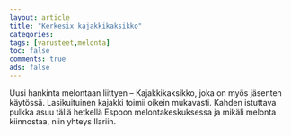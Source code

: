 ```yaml
--- 
layout: article 
title: "Kerkesix kajakkikaksikko" 
categories: 
tags: [varusteet,melonta]
toc: false 
comments: true 
ads: false 
--- 
```


Uusi hankinta melontaan liittyen – Kajakkikaksikko, joka on myös
jäsenten käytössä. Lasikuituinen kajakki toimii oikein mukavasti. Kahden
istuttava pulkka asuu tällä hetkellä Espoon melontakeskuksessa ja mikäli
melonta kiinnostaa, niin yhteys Ilariin.


